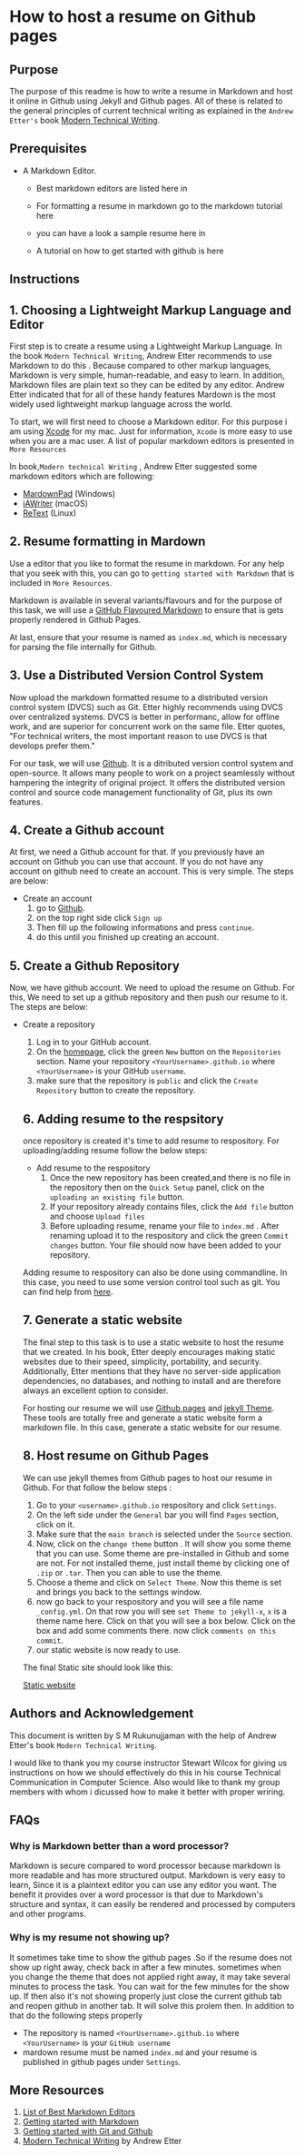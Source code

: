 #  How to host a resume on Github pages


## **Purpose**
The purpose of this readme is how to write a resume in Markdown and host it online in Github using Jekyll and Github pages. All of these is related to the general principles of current technical writing as explained in the `Andrew Etter's` book 
    [Modern Technical Writing](https://www.amazon.ca/dp/B01A2QL9SS?ie=UTF8&*entries*=0&viewID=&*Version*=1).


## **Prerequisites**

- A Markdown Editor.
    -  Best markdown editors are listed here in
    
    - For formatting a resume in markdown go to the markdown tutorial here
    
    - you can have a look a sample resume here in
    
    - A tutorial on how to get started with github is here


## **Instructions**


## 1. Choosing a Lightweight Markup Language and Editor

First step is to create a resume using a Lightweight Markup Language.
In the book `Modern Technical Writing`, Andrew Etter recommends to use Markdown to do this . Because compared to other markup languages, Markdown is very simple, human-readable, and easy to learn. In addition, Markdown  files are plain text so they can be edited by any editor. Andrew Etter indicated that for all of these handy features Mardown is the most widely used lightweight markup language across the world. 

To start, we will first need to choose a Markdown editor. For this purpose i am using [Xcode](https://developer.apple.com/xcode/) for my mac. Just for information, `Xcode` is more easy to use when you are a mac user. A list of popular markdown editors is presented in `More Resources`

In book,`Modern technical Writing` , Andrew Etter suggested some markdown editors which are following:

- [MardownPad](http://www.markdownpad.com) (Windows)
- [iAWriter](https://ia.net/writer) (macOS)
- [ReText](https://sourceforge.net/directory/development/wordprocessors/os:windows/) (Linux)


## 2. Resume formatting in Mardown

Use a editor that you like to format the resume in markdown. For any help that you seek with this, you can go to `getting started with Markdown` that is included in `More Resources`.

Markdown is available in several variants/flavours and for the purpose of this task, we will use a [GitHub Flavoured Markdown](https://github.github.com/gfm/) 
to ensure that is gets properly rendered in Github Pages. 

At last, ensure that your resume is named as `index.md`, which is necessary for parsing the file internally for Github.


## 3. Use a Distributed Version Control System

Now upload the markdown formatted resume to a distributed version control system (DVCS) such as Git.
    Etter highly recommends using DVCS over centralized systems. DVCS is better in performanc, allow for offline work, and are superior for concurrent work on the same file. Etter quotes, "For technical writers, the most important reason to use DVCS is that develops prefer them."
 
 For our task, we will use [Github](https://github.com/). It is a ditributed version control system and open-source. It allows many people to work on a project seamlessly without hampering the integrity of original project. It offers the distributed version control and source code management functionality of Git, plus its own features.
 
 
 ## 4. Create a Github account
 
 At first, we need a Github account for that. If you previously have an account on Github you can use that account. If you do not have any account on github need to create an account. This is very simple. The steps are below:
 
 
 - Create an account
    1. go to [Github](https://github.com).
    2. on the top right side click `Sign up` 
    3. Then fill up the following informations and press `continue`.
    4. do this until you finished up creating an account.
    

## 5. Create a Github Repository 

Now, we have github account. We need to upload the resume on Github. For this, We need to set up a github repository and then push our resume to it. The steps are below:

- Create a repository
    1. Log in to your GitHub account.
    2. On the [homepage](https://github.com/), click the green `New` button  on the `Repositories` section.
        Name your repository `<YourUsername>.github.io` where `<YourUsername>` is your GitHub `username`. 
    4. make sure that the repository is `public` and click the `Create Repository` button to create the repository. 
  
  
  ## 6. Adding resume to the respsitory
  
  once repository is created it's time to add resume to respository. For uploading/adding resume follow the below steps:
  
  - Add resume to the respository
    1. Once the new repository has been created,and there is no file in the repository then
     on the `Quick Setup` panel, click on the `uploading an existing file` button.
    2. If your repository already contains files, click the `Add file` button and choose `Upload files`
    3. Before uploading resume, rename your  file to `index.md` . After renaming upload it to the respository and click the green `Commit changes` button. Your file should now have been added to your repository.
    
   Adding resume to respository can also be done using commandline. In this case, you need to use some version control tool such as git. You can find help from [here](https://guides.github.com/activities/hello-world/).
   
   ## 7. Generate a static website
   
   The final step to this task is to use a static website to host the resume that we created. In his book, Etter deeply encourages making static websites due to their speed, simplicity, portability, and security. Additionally, Etter mentions that they have no server-side application dependencies, no databases, and nothing to install and are therefore always an excellent option to consider.  

    For hosting our resume we will use [Github pages](https://pages.github.com/) and [jekyll Theme](https://jekyllrb.com/docs/themes/#pick-up-a-theme). These tools are totally free and generate a static website form a markdown file. In this case, generate a static website for our resume.
    
    
    ## 8. Host resume on Github Pages
    
    We can use jekyll themes from Github pages to host our resume in Github. For that follow the below steps :
    
    1. Go to your `<username>.github.io`  respository and click `Settings`.
    2. On the left side under the `General` bar you will find `Pages` section, click on it.
    3. Make sure that the `main branch` is selected under the `Source` section.
    4. Now, click on the `change theme` button . It will show you some theme that you can use. Some theme are pre-installed in Github and some are not. For not installed theme, just install theme by clicking one of `.zip` or `.tar`. Then you can able to use the theme.
    5. Choose a theme and click on `Select Theme`. Now this theme is set and brings you back to the settings window.
    6. now go back to your respository and you will see a file name `_config.yml`. On that row you will see `set Theme to jekyll-x`, `x` is a theme name here. Click on that you will see a box below. Click on the box and add some comments there. now click `comments on this commit`.
    7. our static website is now ready to use. 
    
    The final Static site should look like this:
    
    [Static website](resume.gif) 
    

## **Authors and Acknowledgement**

This document is written by S M Rukunujjaman with the help of Andrew Etter's book `Modern Technical Writing`.

I would like to thank you my course instructor Stewart Wilcox for giving us instructions on how we should effectively do this in his course Technical Communication in Computer Science. Also would like to thank my group members with whom i dicussed how to make it better with proper wriring.



## **FAQs**

### **Why is Markdown better than a word processor?**

Markdown is secure compared to word processor because markdown is more readable and has more structured output. Markdown is very easy to learn, Since it is a plaintext editor you can use any editor you want. The benefit it provides over a word processor is that due to Markdown's structure and syntax, it can easily be rendered and processed by computers and other programs.

### **Why is my resume not showing up?**

It sometimes take time to show the github pages .So if the resume does not show up right away, check back in after a few minutes. sometimes when you change the theme that does not applied right away, it may take several minutes to process the task. You can wait for the few minutes for the show up. If then also it's not showing properly just close the current github tab and reopen github in another tab. It will solve this prolem then. In addition to that do the following steps properly

- The repository is named `<YourUsername>.github.io` where `<YourUsername>` is your `GitHub username`
- mardown resume must be named `index.md` and your resume is published in github pages under `Settings`. 
    

## **More Resources**

1. [List of Best Markdown Editors](https://www.shopify.com/partners/blog/10-of-the-best-markdown-editors)
2. [Getting started with Markdown](https://www.markdownguide.org/getting-started/)
3. [Getting started with Git and Github](https://www.freecodecamp.org/news/git-and-github-for-beginners/)
4.  [Modern Technical Writing](https://www.amazon.ca/dp/B01A2QL9SS?ie=UTF8&*entries*=0&viewID=&*Version*=1) by Andrew Etter 

